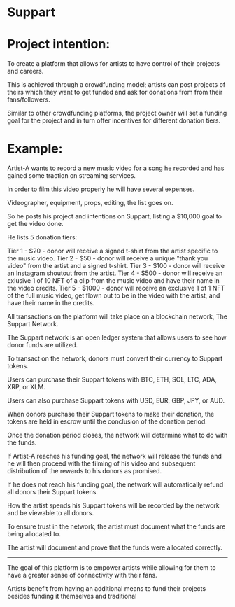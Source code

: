 # Suppart

# Project intention:

To create a platform that allows for artists to have control of their projects and careers.

This is achieved through a crowdfunding model; artists can post projects of theirs which they want to get funded and ask for donations from from their fans/followers.

Similar to other crowdfunding platforms, the project owner will set a funding goal for the project and in turn offer incentives for different donation tiers.

# Example:

Artist-A wants to record a new music video for a song he recorded and has gained some traction on streaming services.

In order to film this video properly he will have several expenses.

Videographer, equipment, props, editing, the list goes on.

So he posts his project and intentions on Suppart, listing a $10,000 goal to get the video done.

He lists 5 donation tiers:

Tier 1 - $20 - donor will receive a signed t-shirt from the artist specific to the music video.
Tier 2 - $50 - donor will receive a unique "thank you video" from the artist and a signed t-shirt.
Tier 3 - $100 - donor will receive an Instagram shoutout from the artist.
Tier 4 - $500 - donor will receive an exlusive 1 of 10 NFT of a clip from the music video and have their name in the video credits.
Tier 5 - $1000 - donor will receive an exclusive 1 of 1 NFT of the full music video, get flown out to be in the video with the artist, and have their name in the credits.

All transactions on the platform will take place on a blockchain network, The Suppart Network.

The Suppart network is an open ledger system that allows users to see how donor funds are utilized.

To transact on the network, donors must convert their currency to Suppart tokens.

Users can purchase their Suppart tokens with BTC, ETH, SOL, LTC, ADA, XRP, or XLM.

Users can also purchase Suppart tokens with USD, EUR, GBP, JPY, or AUD.

When donors purchase their Suppart tokens to make their donation, the tokens are held in escrow until the conclusion of the donation period.

Once the donation period closes, the network will determine what to do with the funds.

If Artist-A reaches his funding goal, the network will release the funds and he will then proceed with the filming of his video and subsequent distribution of the rewards to his donors as promised.

If he does not reach his funding goal, the network will automatically refund all donors their Suppart tokens.

How the artist spends his Suppart tokens will be recorded by the network and be viewable to all donors.

To ensure trust in the network, the artist must document what the funds are being allocated to.

The artist will document and prove that the funds were allocated correctly.

-----------------------------------------------------------------------------------------------------------------------------------------------------

The goal of this platform is to empower artists while allowing for them to have a greater sense of connectivity with their fans.

Artists benefit from having an additional means to fund their projects besides funding it themselves and traditional
